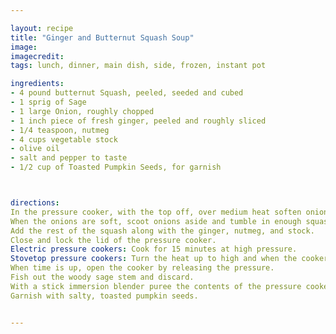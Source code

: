 ```yaml
---

layout: recipe
title: "Ginger and Butternut Squash Soup"
image: 
imagecredit: 
tags: lunch, dinner, main dish, side, frozen, instant pot

ingredients:
- 4 pound butternut Squash, peeled, seeded and cubed
- 1 sprig of Sage
- 1 large Onion, roughly chopped
- 1 inch piece of fresh ginger, peeled and roughly sliced
- 1/4 teaspoon, nutmeg
- 4 cups vegetable stock
- olive oil
- salt and pepper to taste
- 1/2 cup of Toasted Pumpkin Seeds, for garnish



directions:
In the pressure cooker, with the top off, over medium heat soften onions with the sage, salt and pepper.
When the onions are soft, scoot onions aside and tumble in enough squash cubes to cover the base of the pressure cooker, let brown for for about 10 minutes, stirring infrequently.
Add the rest of the squash along with the ginger, nutmeg, and stock.
Close and lock the lid of the pressure cooker.
Electric pressure cookers: Cook for 15 minutes at high pressure.
Stovetop pressure cookers: Turn the heat up to high and when the cooker indicates it has reached high pressure, lower to the heat to maintain it and begin counting 10 minutes pressure cooking time.
When time is up, open the cooker by releasing the pressure.
Fish out the woody sage stem and discard.
With a stick immersion blender puree the contents of the pressure cooker and serve!
Garnish with salty, toasted pumpkin seeds.


---
```




